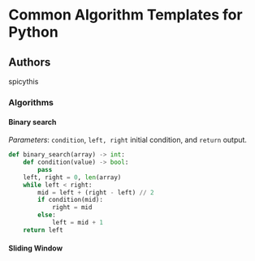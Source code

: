 # Common Algorithm Templates for Python

## Authors

spicythis

### Algorithms

#### Binary search

*Parameters*: `condition`, `left, right` initial condition, and `return` output. 

```python
def binary_search(array) -> int:
    def condition(value) -> bool:
        pass
    left, right = 0, len(array)
    while left < right:
        mid = left + (right - left) // 2
        if condition(mid):
            right = mid
        else:
            left = mid + 1
    return left
```

#### Sliding Window
